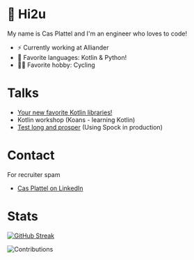 # 👋 Hi2u

My name is Cas Plattel and I'm an engineer who loves to code!

- ⚡️ Currently working at Alliander
- 💜 Favorite languages: Kotlin & Python!
- 🚴‍♂️ Favorite hobby: Cycling

# Talks

- [Your new favorite Kotlin libraries!](https://www.youtube.com/watch?v=Ukhp7E8Y1e4)
- Kotlin workshop (Koans - learning Kotlin)
- [Test long and prosper](https://www.youtube.com/watch?v=TpHOk_HlFyo) (Using Spock in production)

# Contact

For recruiter spam
* [Cas Plattel on LinkedIn](https://nl.linkedin.com/in/cas-plattel)

# Stats

 [![GitHub Streak](http://github-readme-streak-stats.herokuapp.com?user=casplattel&theme=gruvbox&hide_border=true&border_radius=5&mode=weekly&exclude_days=Sun%2CSat)](https://git.io/streak-stats) 

 ![Contributions](http://github-profile-summary-cards.vercel.app/api/cards/profile-details?username=casplattel&theme=gruvbox) 
